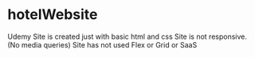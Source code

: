 # hotelWebsite
Udemy
Site is created just with basic html and css
Site is not responsive. (No media queries)
Site has not used Flex or Grid or SaaS
